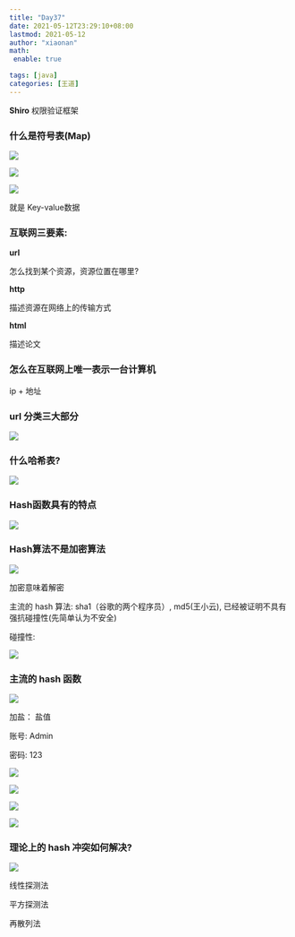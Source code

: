 ```yaml
---
title: "Day37"
date: 2021-05-12T23:29:10+08:00
lastmod: 2021-05-12
author: "xiaonan"
math:
 enable: true

tags: [java]
categories: [王道]
---
```


**Shiro** 权限验证框架

### 什么是符号表(Map)



![](https://img.fengqigang.cn//img/20210512100829.png)

![](https://img.fengqigang.cn//img/20210512100959.png)



![](https://img.fengqigang.cn//img/20210512101239.png)





就是 Key-value数据 



### 互联网三要素:

**url**

怎么找到某个资源，资源位置在哪里?

**http**

描述资源在网络上的传输方式

**html**

描述论文



### 怎么在互联网上唯一表示一台计算机

ip + 地址



### url 分类三大部分

![](https://img.fengqigang.cn//img/20210512110038.png)

### 什么哈希表?

![](https://img.fengqigang.cn//img/20210512111124.png)

### Hash函数具有的特点

![](https://img.fengqigang.cn//img/20210512113248.png)

### Hash算法不是加密算法

![](https://img.fengqigang.cn//img/20210512111716.png)

加密意味着解密





主流的 hash 算法: sha1（谷歌的两个程序员）,  md5(王小云), 已经被证明不具有强抗碰撞性(先简单认为不安全)



碰撞性:

![](https://img.fengqigang.cn//img/20210512113040.png)



### 主流的 hash 函数

![](https://img.fengqigang.cn//img/20210512113352.png)



加盐： 盐值



账号: Admin

密码: 123



![](https://img.fengqigang.cn//img/20210512113758.png)





![](https://img.fengqigang.cn//img/20210512114713.png)

![](https://img.fengqigang.cn//img/20210512114744.png)

![](https://img.fengqigang.cn//img/20210512114850.png)



### 理论上的 hash 冲突如何解决?



![](https://img.fengqigang.cn//img/20210512115119.png)

线性探测法

平方探测法

再散列法



